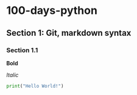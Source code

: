 # 100-days-python
## Section 1: Git, markdown syntax

### Section 1.1

**Bold**

*Italic*

```python
print("Hello World!")
```